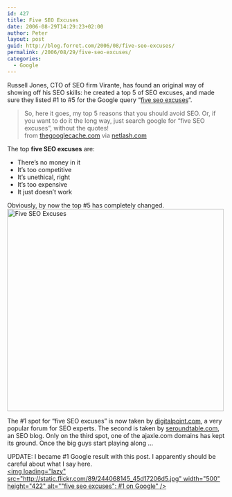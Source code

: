 ```yaml
---
id: 427
title: Five SEO Excuses
date: 2006-08-29T14:29:23+02:00
author: Peter
layout: post
guid: http://blog.forret.com/2006/08/five-seo-excuses/
permalink: /2006/08/29/five-seo-excuses/
categories:
  - Google
---
```

Russell Jones, CTO of SEO firm Virante, has found an original way of showing off his SEO skills: he created a top 5 of SEO excuses, and made sure they listed #1 to #5 for the Google query &#8220;[five seo excuses](http://www.google.com/search?q=five+seo+excuses)&#8220;.

> So, here it goes, my top 5 reasons that you should avoid SEO. Or, if you want to do it the long way, just search google for “five SEO excuses”, without the quotes!  
> from [thegooglecache.com](http://www.thegooglecache.com/?p=40) via [netlash.com](http://www.netlash.com/log/zoekmachine_optimalisatie_werkt)

The top **five SEO excuses** are:

  * There&#8217;s no money in it
  * It&#8217;s too competitive
  * It&#8217;s unethical, right
  * It&#8217;s too expensive
  * It just doesn&#8217;t work

Obviously, by now the top #5 has completely changed.  
[<img loading="lazy" src="http://static.flickr.com/58/228197101_83df534845.jpg" width="500" height="466" alt="Five SEO Excuses" />](http://www.flickr.com/photos/pforret/228197101/ "five seo excuses")

The #1 spot for &#8220;five SEO excuses&#8221; is now taken by [digitalpoint.com](http://forums.digitalpoint.com/showthread.php?t=129323), a very popular forum for SEO experts. The second is taken by [seroundtable.com](http://www.seroundtable.com/archives/005961.html), an SEO blog. Only on the third spot, one of the ajaxle.com domains has kept its ground. Once the big guys start playing along &#8230;

UPDATE: I became #1 Google result with this post. I apparently should be careful about what I say here.  
[<img loading="lazy" src="http://static.flickr.com/89/244068145_45d17206d5.jpg" width="500" height="422" alt=""five seo excuses": #1 on Google" />](http://www.flickr.com/photos/pforret/244068145/ "Photo Sharing")